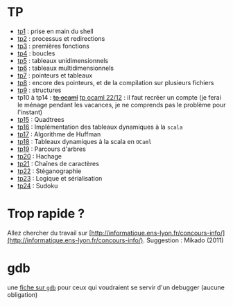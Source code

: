 # TP

* [tp1](TP1_prise_en_main_shell/tp_prise_en_main_shell.md) : prise en main du shell
* [tp2](TP2_processus_et_compilation/tp_processus_et_compilation.md) :
  processus et redirections
* [tp3](TP3_premieres_fonctions/tp_premieres_fonctions.md) : premières fonctions
* [tp4](TP4_boucles/tp_boucles.md) : boucles
* [tp5](TP5_tableaux_unidimensionnels/tp_tableaux_unidimensionnels.md) :
  tableaux unidimensionnels
* [tp6](TP6_tableaux_multidimensionnels/tp_tableaux_multidimensionnels.md) :
  tableaux multidimensionnels
* [tp7](TP7_pointeurs_et_tableaux/tp_pointeurs_et_tableaux.md) : pointeurs et tableaux
* [tp8](TP8_encore_des_pointeurs/tp_encore_des_pointeurs.md) : encore des pointeurs, et de la compilation sur plusieurs fichiers
* [tp9](TP9_structures/tp_structures.md) : structures
* tp10 à tp14 : ~~[tp ocaml](http://mp2ipv-klimann.learn-ocaml.org/)~~ [tp ocaml
  22/12](http://vps-ff29e1ab.vps.ovh.net:8080/) : il faut recréer un
  compte (je ferai le ménage pendant les vacances, je ne comprends pas
  le problème pour l'instant)
* [tp15](TP15_quadtrees/tp_quadtress.md) : Quadtrees
* [tp16](TP16_Tableaux_avec_arbres_C/tp_arbres_arite_quelconque.md) :
  Implémentation des tableaux dynamiques à la `scala`
* [tp17](http://vps-ff29e1ab.vps.ovh.net:8080/) : Algorithme de Huffman
* [tp18](http://vps-ff29e1ab.vps.ovh.net:8080/) : Tableaux dynamiques
  à la scala en `OCaml`
* [tp19](TP19_parcours_arbre/tp_parcours_arbres.md) : Parcours d'arbres
* [tp20](TP20_hachage/tp_hachage.md) : Hachage
* [tp21](TP21_chaines_de_caracteres/tp_chaines_de_caracteres.md) : Chaînes de caractères
* [tp22](TP22_Steganographie/tp_steganographie.md) : Stéganographie
* [tp23](TP23_Logique/tp_logique_et_serialisation.md) : Logique et sérialisation
* [tp24](TP24_Sudoku/tp_sudoku.md) : Sudoku

# Trop rapide ?
Allez chercher du travail sur
[http://informatique.ens-lyon.fr/concours-info/](http://informatique.ens-lyon.fr/concours-info/). Suggestion :
Mikado (2011)


# gdb
une [fiche sur `gdb`](../GDB/gdb.md) pour ceux qui voudraient se
servir d'un debugger (aucune obligation)

